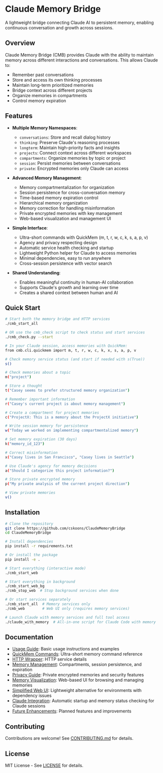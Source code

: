 # Claude Memory Bridge

A lightweight bridge connecting Claude AI to persistent memory, enabling continuous conversation and growth across sessions.

## Overview

Claude Memory Bridge (CMB) provides Claude with the ability to maintain memory across different interactions and conversations. This allows Claude to:

- Remember past conversations
- Store and access its own thinking processes
- Maintain long-term prioritized memories
- Bridge context across different projects
- Organize memories in compartments
- Control memory expiration

## Features

- **Multiple Memory Namespaces**:
  - `conversations`: Store and recall dialog history
  - `thinking`: Preserve Claude's reasoning processes
  - `longterm`: Maintain high-priority facts and insights
  - `projects`: Connect context across different workspaces
  - `compartments`: Organize memories by topic or project
  - `session`: Persist memories between conversations
  - `private`: Encrypted memories only Claude can access

- **Advanced Memory Management**:
  - Memory compartmentalization for organization
  - Session persistence for cross-conversation memory
  - Time-based memory expiration control
  - Hierarchical memory organization
  - Memory correction for handling misinformation
  - Private encrypted memories with key management
  - Web-based visualization and management UI

- **Simple Interface**:
  - Ultra-short commands with QuickMem (m, t, r, w, c, k, s, a, p, v)
  - Agency and privacy respecting design
  - Automatic service health checking and startup
  - Lightweight Python helper for Claude to access memories
  - Minimal dependencies, easy to run anywhere
  - Cross-session persistence with vector search

- **Shared Understanding**:
  - Enables meaningful continuity in human-AI collaboration
  - Supports Claude's growth and learning over time
  - Creates a shared context between human and AI

## Quick Start

```bash
# Start both the memory bridge and HTTP services
./cmb_start_all

# OR use the cmb_check script to check status and start services
./cmb_check.py --start

# In your Claude session, access memories with QuickMem:
from cmb.cli.quickmem import m, t, r, w, c, k, x, s, a, p, v

# Check memory service status (and start if needed with s(True))
s()

# Check memories about a topic
m("project")

# Store a thought
t("Casey seems to prefer structured memory organization")

# Remember important information
r("Casey's current project is about memory management")

# Create a compartment for project memories
c("ProjectX: This is a memory about the ProjectX initiative")

# Write session memory for persistence
w("Today we worked on implementing compartmentalized memory")

# Set memory expiration (30 days)
k("memory_id_123")

# Correct misinformation
x("Casey lives in San Francisco", "Casey lives in Seattle")

# Use Claude's agency for memory decisions
a("Should I categorize this project information?")

# Store private encrypted memory
p("My private analysis of the current project direction")

# View private memories
v()
```

## Installation

```bash
# Clone the repository
git clone https://github.com/cskoons/ClaudeMemoryBridge
cd ClaudeMemoryBridge

# Install dependencies
pip install -r requirements.txt

# Or install the package
pip install -e .

# Start everything (interactive mode)
./cmb_start_web

# Start everything in background
./cmb_start_web_bg
./cmb_stop_web  # Stop background services when done

# Or start services separately
./cmb_start_all  # Memory services only
./cmb_web        # Web UI only (requires memory services)

# Launch Claude with memory services and full tool access
./claude_with_memory  # All-in-one script for Claude Code with memory
```

## Documentation

- [Usage Guide](docs/usage.md): Basic usage instructions and examples
- [QuickMem Commands](docs/quickmem.md): Ultra-short memory command reference
- [HTTP Wrapper](docs/http_wrapper.md): HTTP service details
- [Memory Management](docs/memory_management.md): Compartments, session persistence, and expiration
- [Privacy Guide](docs/privacy.md): Private encrypted memories and security features
- [Memory Visualization](docs/memory_visualization.md): Web-based UI for browsing and managing memories
- [Simplified Web UI](docs/simplified_web_ui.md): Lightweight alternative for environments with dependency issues
- [Claude Integration](docs/claude_integration.md): Automatic startup and memory status checking for Claude sessions
- [Future Enhancements](docs/future_enhancements.md): Planned features and improvements

## Contributing

Contributions are welcome! See [CONTRIBUTING.md](CONTRIBUTING.md) for details.

## License

MIT License - See [LICENSE](LICENSE) for details.